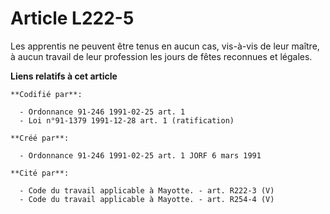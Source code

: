 # Article L222-5

Les apprentis ne peuvent être tenus en aucun cas, vis-à-vis de leur maître, à aucun travail de leur profession les jours de
fêtes reconnues et légales.

**Liens relatifs à cet article**

	**Codifié par**:

	  - Ordonnance 91-246 1991-02-25 art. 1
	  - Loi n°91-1379 1991-12-28 art. 1 (ratification)

	**Créé par**:

	  - Ordonnance 91-246 1991-02-25 art. 1 JORF 6 mars 1991

	**Cité par**:

	  - Code du travail applicable à Mayotte. - art. R222-3 (V)
	  - Code du travail applicable à Mayotte. - art. R254-4 (V)
